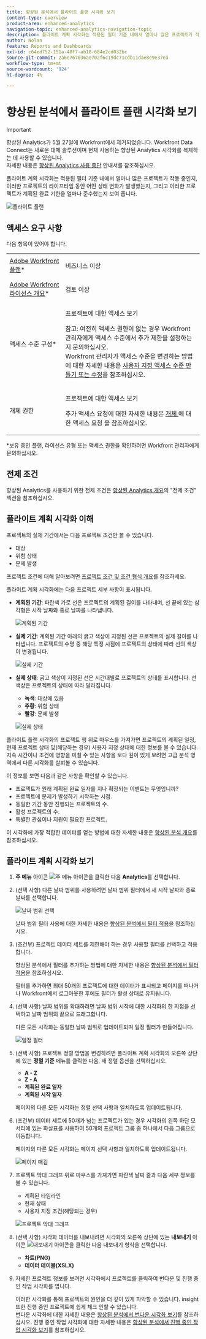 ```yaml
---
title: 향상된 분석에서 플라이트 플랜 시각화 보기
content-type: overview
product-area: enhanced-analytics
navigation-topic: enhanced-analytics-navigation-topic
description: 플라이트 계획 시각화는 적용된 필터 기준 내에서 얼마나 많은 프로젝트가 작동 중인지, 이러한 프로젝트의 라이프타임 동안 어떤 상태 변화가 발생했는지, 그리고 이러한 프로젝트가 계획된 완료 기한을 얼마나 준수했는지 보여 줍니다.
author: Nolan
feature: Reports and Dashboards
exl-id: c64ed752-151a-40f7-ab18-684e2cd032bc
source-git-commit: 2a6e767036ae702f6c19dc71cdb11dae8e9e37ea
workflow-type: tm+mt
source-wordcount: '924'
ht-degree: 4%

---
```


# 향상된 분석에서 플라이트 플랜 시각화 보기

>[!IMPORTANT]
>
>향상된 Analytics가 5월 27일에 Workfront에서 제거되었습니다. Workfront Data Connect는 새로운 대체 솔루션이며 현재 사용하는 향상된 Analytics 시각화를 복제하는 데 사용할 수 있습니다. <br>자세한 내용은 [향상된 Analytics 사용 중단](/help/quicksilver/product-announcements/announcements/enhanced-analytics-deprecation.md) 안내서를 참조하십시오.


플라이트 계획 시각화는 적용된 필터 기준 내에서 얼마나 많은 프로젝트가 작동 중인지, 이러한 프로젝트의 라이프타임 동안 어떤 상태 변화가 발생했는지, 그리고 이러한 프로젝트가 계획된 완료 기한을 얼마나 준수했는지 보여 줍니다.

![플라이트 플랜](assets/flight-plan-350x132.png)

## 액세스 요구 사항

다음 항목이 있어야 합니다.

<table style="table-layout:auto"> 
 <col> 
 <col> 
 <tbody> 
  <tr> 
   <td role="rowheader"><a href="https://business.adobe.com/products/workfront/pricing.html" target="_blank">Adobe Workfront 플랜</a>*</td> 
   <td> <p>비즈니스 이상</p> </td> 
  </tr> 
  <tr> 
   <td role="rowheader"><a href="../administration-and-setup/add-users/access-levels-and-object-permissions/wf-licenses.md" class="MCXref xref">Adobe Workfront 라이선스 개요</a>*</td> 
   <td> <p>검토 이상</p> </td> 
  </tr> 
  <tr> 
   <td role="rowheader">액세스 수준 구성*</td> 
   <td> <p>프로젝트에 대한 액세스 보기</p> <p>참고: 여전히 액세스 권한이 없는 경우 Workfront 관리자에게 액세스 수준에서 추가 제한을 설정하는지 문의하십시오.<br>Workfront 관리자가 액세스 수준을 변경하는 방법에 대한 자세한 내용은 <a href="../administration-and-setup/add-users/configure-and-grant-access/create-modify-access-levels.md" class="MCXref xref">사용자 지정 액세스 수준 만들기 또는 수정</a>을 참조하십시오.</p> </td> 
  </tr> 
  <tr> 
   <td role="rowheader">개체 권한</td> 
   <td> <p>프로젝트에 대한 액세스 보기</p> <p>추가 액세스 요청에 대한 자세한 내용은 <a href="../workfront-basics/grant-and-request-access-to-objects/request-access.md" class="MCXref xref">개체 </a>에 대한 액세스 요청 을 참조하십시오.</p> </td> 
  </tr> 
 </tbody> 
</table>

&#42;보유 중인 플랜, 라이선스 유형 또는 액세스 권한을 확인하려면 Workfront 관리자에게 문의하십시오.

## 전제 조건

향상된 Analytics를 사용하기 위한 전제 조건은 [향상된 Analytics 개요](../enhanced-analytics/enhanced-analytics-overview.md)의 &quot;전제 조건&quot; 섹션을 참조하십시오.

## 플라이트 계획 시각화 이해

프로젝트의 실제 기간에서는 다음 프로젝트 조건만 볼 수 있습니다.

* 대상
* 위험 상태
* 문제 발생

프로젝트 조건에 대해 알아보려면 [프로젝트 조건 및 조건 형식 개요](../manage-work/projects/manage-projects/project-condition-and-condition-type.md)를 참조하세요.

플라이트 계획 시각화에는 다음 프로젝트 세부 사항이 표시됩니다.

* **계획된 기간**: 파란색 가로 선은 프로젝트의 계획된 길이를 나타내며, 선 끝에 있는 삼각형은 시작 날짜와 종료 날짜를 나타냅니다.

  ![계획된 기간](assets/planned-duration-line-350x37.png)

* **실제 기간**: 계획된 기간 아래의 굵고 색상이 지정된 선은 프로젝트의 실제 길이를 나타냅니다. 프로젝트의 수명 중 해당 특정 시점에 프로젝트의 상태에 따라 선의 색상이 변경됩니다.

  ![실제 기간](assets/actual-duration-line.png)

* **실제 상태**: 굵고 색상이 지정된 선은 시간대별로 프로젝트의 상태를 표시합니다. 선 색상은 프로젝트의 상태에 따라 달라집니다.

   * **녹색**: 대상에 있음
   * **주황**: 위험 상태
   * **빨강**: 문제 발생

  ![실제 상태](assets/actual-condition-color.png)

플라이트 플랜 시각화의 프로젝트 행 위로 마우스를 가져가면 프로젝트의 계획된 일정, 현재 프로젝트 상태 및(해당하는 경우) 사용자 지정 상태에 대한 정보를 볼 수 있습니다. 지속 시간이나 조건에 영향을 미칠 수 있는 사항을 보다 깊이 있게 보려면 고급 분석 영역에서 다른 시각화를 살펴볼 수 있습니다.

이 정보를 보면 다음과 같은 사항을 확인할 수 있습니다.

* 프로젝트가 원래 계획된 완료 일자를 지나 확장되는 이벤트는 무엇입니까?
* 프로젝트에 문제가 발생하기 시작하는 시점.
* 동일한 기간 동안 진행되는 프로젝트의 수.
* 활성 프로젝트의 수.
* 특별한 관심이나 지원이 필요한 프로젝트.

이 시각화에 가장 적합한 데이터를 얻는 방법에 대한 자세한 내용은 [향상된 분석 개요](../enhanced-analytics/enhanced-analytics-overview.md)를 참조하십시오.

## 플라이트 계획 시각화 보기

1. **주 메뉴** 아이콘 ![주 메뉴 아이콘](assets/main-menu-icon-16x12.png)을 클릭한 다음 **Analytics**&#x200B;를 선택합니다.
1. (선택 사항) 다른 날짜 범위를 사용하려면 날짜 범위 필터에서 새 시작 날짜와 종료 날짜를 선택합니다.

   ![날짜 범위 선택](assets/filters-select-date-range-350x344.png)

   날짜 범위 필터 사용에 대한 자세한 내용은 [향상된 분석에서 필터 적용](../enhanced-analytics/use-enhanced-analytics-filters.md)을 참조하십시오.

1. (조건부) 프로젝트 데이터 세트를 제한해야 하는 경우 사용할 필터를 선택하고 적용합니다.

   향상된 분석에서 필터를 추가하는 방법에 대한 자세한 내용은 [향상된 분석에서 필터 적용](../enhanced-analytics/use-enhanced-analytics-filters.md)을 참조하십시오.

   필터를 추가하면 최대 50개의 프로젝트에 대한 데이터가 표시되고 페이지를 떠나거나 Workfront에서 로그아웃한 후에도 필터가 활성 상태로 유지됩니다.

1. (선택 사항) 날짜 범위를 확대하려면 날짜 범위 시작에 대한 시각화의 한 지점을 선택하고 날짜 범위의 끝으로 드래그합니다.

   다른 모든 시각화는 동일한 날짜 범위로 업데이트되며 일정 필터가 만들어집니다.

   ![일정 필터](assets/timeframe-filter-350x220.png)

1. (선택 사항) 프로젝트 정렬 방법을 변경하려면 플라이트 계획 시각화의 오른쪽 상단에 있는 **정렬 기준** 메뉴를 클릭한 다음, 새 정렬 옵션을 선택하십시오.

   * **A - Z**
   * **Z - A**
   * **계획된 완료 일자**
   * **계획된 시작 일자**

   페이지의 다른 모든 시각화는 정렬 선택 사항과 일치하도록 업데이트됩니다.

1. (조건부) 데이터 세트에 50개가 넘는 프로젝트가 있는 경우 시각화의 왼쪽 하단 모서리에 있는 화살표를 사용하여 50개의 프로젝트 그룹 중 하나에서 다음 그룹으로 이동합니다.

   페이지의 다른 모든 시각화는 페이지 선택 사항과 일치하도록 업데이트됩니다.

   ![페이지 매김](assets/pagination-350x118.png)

1. 프로젝트 막대 그래프 위로 마우스를 가져가면 파란색 날짜 줄과 다음 세부 정보를 볼 수 있습니다.

   * 계획된 타임라인
   * 현재 상태
   * 사용자 지정 조건(해당되는 경우)

   ![프로젝트 막대 그래프](assets/project-bar-graph-350x143.png)

1. (선택 사항) 시각화 데이터를 내보내려면 시각화의 오른쪽 상단에 있는 **내보내기** 아이콘 ![내보내기 아이콘](assets/export.png)을 클릭한 다음 내보내기 형식을 선택합니다.

   * **차트(PNG)**
   * **데이터 테이블(XSLX)**

1. 자세한 프로젝트 정보를 보려면 시각화에서 프로젝트를 클릭하여 번다운 및 진행 중인 작업 시각화를 엽니다.

   이러한 시각화를 통해 프로젝트의 원인을 더 깊이 있게 파악할 수 있습니다. insight 또한 진행 중인 프로젝트에 쉽게 체크 인할 수 있습니다.\
   번다운 시각화에 대한 자세한 내용은 [향상된 분석에서 번다운 시각화 보기](../enhanced-analytics/burndown-overview.md)를 참조하십시오. 진행 중인 작업 시각화에 대한 자세한 내용은 [향상된 분석에서 진행 중인 작업 시각화 보기](../enhanced-analytics/tasks-in-flight-overview.md)를 참조하십시오.

